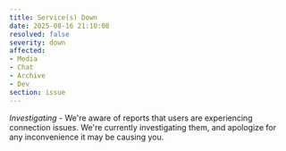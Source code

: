 ```yaml
---
title: Service(s) Down
date: 2025-08-16 21:10:08
resolved: false
severity: down
affected:
- Media
- Chat
- Archive
- Dev
section: issue
---
```


*Investigating* - We're aware of reports that users are experiencing connection issues. We're currently investigating them, and apologize for any inconvenience it may be causing you.
